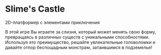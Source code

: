 # Slime's Castle
2D-платформер с элементами приключения

В этой игре Вы играете за слизня, который может менять свою форму, превращаясь в различных существ с уникальными способностями. Используя это преимущество, решайте увлекательные головоломки и давайте отпор беспощадным монстрам, затаившимся в подземелье!
